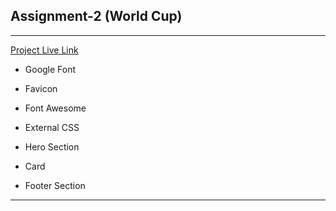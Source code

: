 ## Assignment-2 (World Cup)

<hr>

[Project Live Link](https://sabbir2809.github.io/world-cup)

- Google Font

- Favicon

- Font Awesome

- External CSS

- Hero Section

- Card

- Footer Section

<hr>
